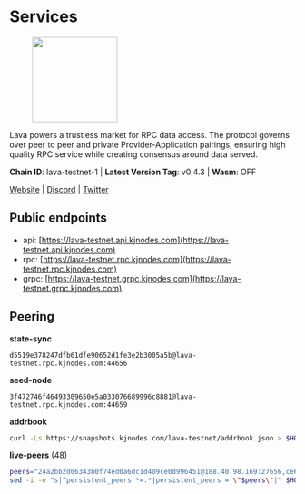 # Services

<figure><img src="https://raw.githubusercontent.com/kj89/testnet_manuals/main/pingpub/logos/lava.png" width="150" alt=""><figcaption></figcaption></figure>

Lava powers a trustless market for RPC data access. The protocol  governs over peer to peer and private Provider-Application pairings,  ensuring high quality RPC service while creating consensus around data served.

**Chain ID**: lava-testnet-1 | **Latest Version Tag**: v0.4.3 | **Wasm**: OFF

[Website](https://lavanet.xyz) | [Discord](https://discord.com/invite/Tbk5NxTCdA) | [Twitter](https://twitter.com/lavanetxyz)


## Public endpoints

* api: [https://lava-testnet.api.kjnodes.com](https://lava-testnet.api.kjnodes.com)
* rpc: [https://lava-testnet.rpc.kjnodes.com](https://lava-testnet.rpc.kjnodes.com)
* grpc: [https://lava-testnet.grpc.kjnodes.com](https://lava-testnet.grpc.kjnodes.com)

## Peering

**state-sync**

```text
d5519e378247dfb61dfe90652d1fe3e2b3005a5b@lava-testnet.rpc.kjnodes.com:44656
```

**seed-node**

```text
3f472746f46493309650e5a033076689996c8881@lava-testnet.rpc.kjnodes.com:44659
```

**addrbook**
```bash
curl -Ls https://snapshots.kjnodes.com/lava-testnet/addrbook.json > $HOME/.lava/config/addrbook.json
```

**live-peers** (48)
```bash
peers="24a2bb2d06343b0f74ed0a6dc1d409ce0d996451@188.40.98.169:27656,ce67e9671e7212695a0a7ba27fb0c723ea6ccff0@35.225.146.131:26656,afc25b4b9f88c5af73c221475c47ba4c1cce4ae7@34.27.247.0:26656,6f71395e15c9f9f439df51fc6a667d93a1b7b019@35.162.117.131:26656,84d5e567c179738963bb500b3756c77708dd6039@65.109.6.62:26656,c7a4b123d86576a83fbd9ba673fd5e1326cc9b36@154.26.139.253:15656,3c47fd1662bcb17a4713c23e41d7b25e34478b8e@103.19.25.157:26672,a7944b8f0953e703d301670a9aa5312f3edf8cf4@65.109.106.91:24656,381c5e431a108fdee2ef35abca5d8ee6421bb898@65.109.104.118:61256,18432dbb1238c416053bcbbc7b85b5f1258010a0@193.34.212.34:11134,887df0564ab6ab74d18c9ae61e6afe6284c04b68@34.235.116.70:26656,433be6210ad6350bebebad68ec50d3e0d90cb305@217.13.223.167:60856,5c2a752c9b1952dbed075c56c600c3a79b58c395@185.16.39.172:27066,1bc4ce6e77f871cbc20646742fa0675a8ed4e933@109.123.246.40:30656,3a445bfdbe2d0c8ee82461633aa3af31bc2b4dc0@3.252.219.158:26656,eb7832932626c1c636d16e0beb49e0e4498fbd5e@65.108.231.124:20656,0edff7d96af15cb031f41dacd2d6f3c968fe74ec@38.242.232.35:26656,72aabf4950afe5f2514cff8dc6c2c56600e7ed03@34.251.254.15:26656,9ee1b8b9d93edaa99cc1484588083649fb9c98cc@65.108.157.9:26656,e593c7a9ca61f5616119d6beb5bd8ef5dd28d62d@34.246.190.1:26656,f30d07170a092f82702e3c12334fa9fd828b71c6@168.119.124.130:47656,dfa93668152cb6b3a822c987f9c22110a1c2f314@178.18.255.221:26656,5676c8606f23471e220f8bf7317498a61bb93194@65.21.134.202:26686,3f3eedb599df6897ffe8391546e8d46df107354a@66.129.101.70:26656,3f0eb55b386427af17829b8ec98fd367a2fc469f@135.181.183.93:11656,bb8c8cea499a1fa7e97922b5a9882c2360c6575a@176.103.222.21:26656,ec8065014ed4814b12c884ed528b96f281104528@65.21.131.215:26686,82c3a20fbc0d18b0982b183fb535eee7e03a72c9@207.180.248.217:28656,7022dbc496c5cc645df6a44f792b40aa150844a3@62.141.44.209:38656,799077b3a3b52094ab3ca19b6a7ecab89c50cb61@185.144.99.97:26656,10746de4c5d27b0f443507f13d1479188876791e@65.108.9.164:48656,f22ea1e7b6d31966259e99177d714cffde27c4bf@152.32.211.182:26656,4e0a2772bb3672e54c2ea655c30abdac62191f14@45.84.138.66:18656,1173923a19410eed7231cb97041500e920e4bbd6@78.107.234.44:26656,14ae45e7f2ff7491cfa686a8fcac7cc095bc38ff@213.239.217.52:39656,8d7df5eb69f080a324b96bbd604ef49884406b46@38.242.136.251:26656,23133835aa0eebb845480da14dcb784519fccd7e@103.75.199.174:26656,2cb465a7c919321978f89701b4ae07ac505f7ad8@194.163.184.228:26656,2bc1f48e0e49eff8119e43f143da9ab04b20cd69@65.108.82.213:26656,47a18d7c304896a8afe245fa15920523c5b910a4@86.48.1.143:26656,0ebf3e34ea65696c9b40ae2bd474044f4dc547d2@178.128.101.31:26656,c83d7b205b2e80bd9a33c13161bd39d520988455@38.242.139.189:26656,60be50fae1525143ea9226eff17830c4a474af6c@154.53.39.80:26656,4b0b69e769d303412a5daaa6cc261165c9b92625@75.119.144.1:26656,58cc99fd871e692216fbeb7e6a3047746f7be8ae@194.5.152.138:26656,4877ad7cf06e277399808d8130a8f25a780a52b0@207.148.122.124:26656,18858d17ad3a0636b813ca1660fef31b71c39c3b@95.161.216.108:26656,092593c7a93420af56a00341dfa0fe91a2afb1c8@149.28.123.156:26656"
sed -i -e "s|^persistent_peers *=.*|persistent_peers = \"$peers\"|" $HOME/.lava/config/config.toml
```
